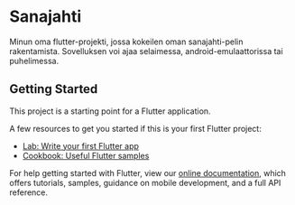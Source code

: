 # Sanajahti

Minun oma flutter-projekti, jossa kokeilen oman sanajahti-pelin rakentamista. Sovelluksen voi ajaa selaimessa, android-emulaattorissa tai puhelimessa.

## Getting Started

This project is a starting point for a Flutter application.

A few resources to get you started if this is your first Flutter project:

- [Lab: Write your first Flutter app](https://flutter.dev/docs/get-started/codelab)
- [Cookbook: Useful Flutter samples](https://flutter.dev/docs/cookbook)

For help getting started with Flutter, view our
[online documentation](https://flutter.dev/docs), which offers tutorials,
samples, guidance on mobile development, and a full API reference.
